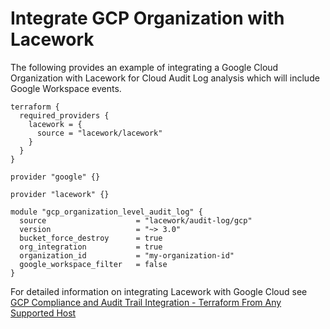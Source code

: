 # Integrate GCP Organization with Lacework
The following provides an example of integrating a Google Cloud Organization with Lacework for Cloud Audit Log analysis which will include Google Workspace events.

```hcl
terraform {
  required_providers {
    lacework = {
      source = "lacework/lacework"
    }
  }
}

provider "google" {}

provider "lacework" {}

module "gcp_organization_level_audit_log" {
  source                    = "lacework/audit-log/gcp"
  version                   = "~> 3.0"
  bucket_force_destroy      = true
  org_integration           = true
  organization_id           = "my-organization-id"
  google_workspace_filter   = false
}
```

For detailed information on integrating Lacework with Google Cloud see [GCP Compliance and Audit Trail Integration - Terraform From Any Supported Host](https://docs.lacework.com/gcp-compliance-and-audit-log-integration-terraform-from-any-supported-host)
